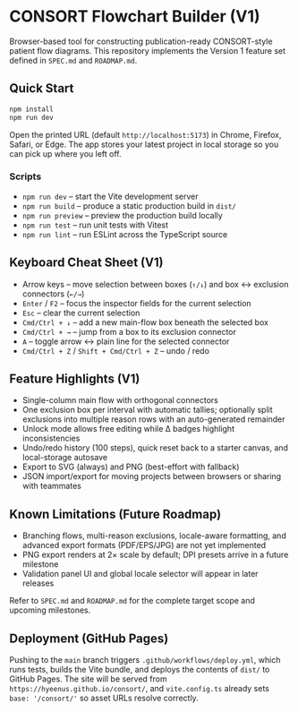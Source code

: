 # CONSORT Flowchart Builder (V1)

Browser-based tool for constructing publication-ready CONSORT-style patient flow diagrams. This repository implements the Version 1 feature set defined in `SPEC.md` and `ROADMAP.md`.

## Quick Start

```bash
npm install
npm run dev
```

Open the printed URL (default `http://localhost:5173`) in Chrome, Firefox, Safari, or Edge. The app stores your latest project in local storage so you can pick up where you left off.

### Scripts

- `npm run dev` – start the Vite development server
- `npm run build` – produce a static production build in `dist/`
- `npm run preview` – preview the production build locally
- `npm run test` – run unit tests with Vitest
- `npm run lint` – run ESLint across the TypeScript source

## Keyboard Cheat Sheet (V1)

- Arrow keys – move selection between boxes (`↑/↓`) and box ↔ exclusion connectors (`←/→`)
- `Enter` / `F2` – focus the inspector fields for the current selection
- `Esc` – clear the current selection
- `Cmd/Ctrl + ↓` – add a new main-flow box beneath the selected box
- `Cmd/Ctrl + →` – jump from a box to its exclusion connector
- `A` – toggle arrow ↔ plain line for the selected connector
- `Cmd/Ctrl + Z` / `Shift + Cmd/Ctrl + Z` – undo / redo

## Feature Highlights (V1)

- Single-column main flow with orthogonal connectors
- One exclusion box per interval with automatic tallies; optionally split exclusions into multiple reason rows with an auto-generated remainder
- Unlock mode allows free editing while Δ badges highlight inconsistencies
- Undo/redo history (100 steps), quick reset back to a starter canvas, and local-storage autosave
- Export to SVG (always) and PNG (best-effort with fallback)
- JSON import/export for moving projects between browsers or sharing with teammates

## Known Limitations (Future Roadmap)

- Branching flows, multi-reason exclusions, locale-aware formatting, and advanced export formats (PDF/EPS/JPG) are not yet implemented
- PNG export renders at 2× scale by default; DPI presets arrive in a future milestone
- Validation panel UI and global locale selector will appear in later releases

Refer to `SPEC.md` and `ROADMAP.md` for the complete target scope and upcoming milestones.

## Deployment (GitHub Pages)

Pushing to the `main` branch triggers `.github/workflows/deploy.yml`, which runs tests, builds the Vite bundle, and deploys the contents of `dist/` to GitHub Pages. The site will be served from `https://hyeenus.github.io/consort/`, and `vite.config.ts` already sets `base: '/consort/'` so asset URLs resolve correctly.
